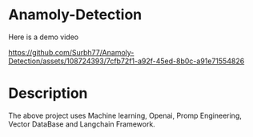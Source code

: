 # Anamoly-Detection

Here is a demo video



https://github.com/Surbh77/Anamoly-Detection/assets/108724393/7cfb72f1-a92f-45ed-8b0c-a91e71554826

# Description
The above project uses Machine learning, Openai, Promp Engineering, Vector DataBase and Langchain Framework.
